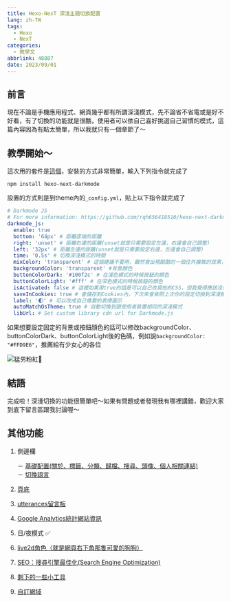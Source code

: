 ```yaml
---
title: Hexo-NexT 深淺主題切換配置
lang: zh-TW
tags:
  - Hexo
  - NexT
categories:
  - 教學文
abbrlink: 48887
date: 2023/09/01
---
```


## 前言

現在不論是手機應用程式、網頁幾乎都有所謂深淺模式，先不論省不省電或是好不好看，有了切換的功能就是很酷，使用者可以依自己喜好挑選自己習慣的模式，這篇內容因為有點太簡單，所以我就只有一個章節了～

<!--more-->

## 教學開始～

這次用的套件是[這個](https://github.com/rqh656418510/hexo-next-darkmode)，安裝的方式非常簡單，輸入下列指令就完成了

```no
npm install hexo-next-darkmode
```

設置的方式則是到theme內的`_config.yml`，貼上以下指令就完成了

```yml
# Darkmode JS
# For more information: https://github.com/rqh656418510/hexo-next-darkmode, https://github.com/sandoche/Darkmode.js
darkmode_js:
  enable: true
  bottom: '64px' # 距離底端的距離
  right: 'unset' # 距離右邊的距離(unset就是只需要設定左邊，右邊會自己調整)
  left: '32px' # 距離左邊的距離(unset就是只需要設定右邊，左邊會自己調整)
  time: '0.5s' # 切換深淺模式的時間
  mixColor: 'transparent' # 這個建議不要用，雖然會出現酷酷的一個往外擴散的效果，可是他的顏色會跟原本的背景混再一起，有時候還會讓字不清楚，想玩的可以自己改改看
  backgroundColor: 'transparent' #背景顏色
  buttonColorDark: '#100f2c' # 在淺色模式的時候按鈕的顏色
  buttonColorLight: '#fff' # 在深色模式的時候按鈕的顏色
  isActivated: false # 這裡如果用true的話是可以自己改寫他的CSS，但我覺得應該沒有必要，詳細可以看github的內的介紹
  saveInCookies: true # 會儲存到Cookies內，下次來會依照上次你的設定切換到深淺模式
  label: '🌓' # 可以改成自己像要的表情圖示
  autoMatchOsTheme: true # 自動切換到跟使用者裝置相同的深淺模式
  libUrl: # Set custom library cdn url for Darkmode.js
```

如果想要設定固定的背景或按鈕顏色的話可以修改backgroundColor、buttonColorDark、buttonColorLight後的色碼，例如說`backgroundColor: "#FFD9E6"`，推薦給有少女心的各位

![猛男粉紅💪](https://i.imgur.com/Yr5MMiF.png)

## 結語

完成啦！深淺切換的功能很簡單吧～如果有問題或者發現我有哪裡講錯，歡迎大家到底下留言區跟我討論喔～

## 其他功能

1. 側邊欄

    － [基礎配置(關於、標籤、分類、歸檔、搜尋、頭像、個人相關連結)](/NexT-sidebar-basic)  
    － [切換語言](/NexT-sidebar-switch-lang)  

2. [頁底](/NexT-footer)
3. [utterances留言板](/NexT-utterances-comment-box)
4. [Google Analytics統計網站資訊](/NexT-google-analytics)
5. 日/夜模式 ✅
6. [live2d角色（就是網頁右下角那隻可愛的狗狗）](/NexT-live2d)
7. [SEO：搜尋引擎最佳化(Search Engine Optimization)](/SEO-Search-Engine-Optimization)
8. [剩下的一些小工具](/NexT-some-cool-tools)
9. [自訂網域](/Hexo-NexT_custom_domain)
